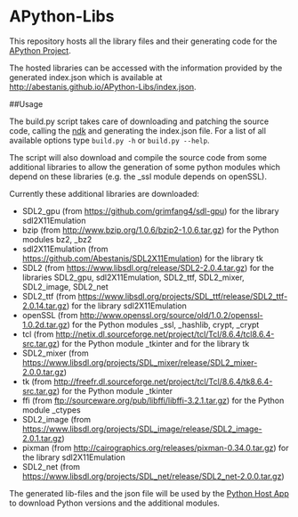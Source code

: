 # APython-Libs
This repository hosts all the library files and their generating code for the [APython Project](https://github.com/Abestanis/APython).

The hosted libraries can be accessed with the information provided by the generated index.json which is available at http://abestanis.github.io/APython-Libs/index.json.

##Usage

The build.py script takes care of downloading and patching the source code, calling the [ndk](https://developer.android.com/tools/sdk/ndk/index.html) and generating the index.json file.
For a list of all available options type ```build.py -h``` or ```build.py --help```.

The script will also download and compile the source code from some additional libraries to allow the generation of some python modules which depend on these libraries (e.g. the _ssl module depends on openSSL).

Currently these additional libraries are downloaded:
* SDL2_gpu (from https://github.com/grimfang4/sdl-gpu) for the library sdl2X11Emulation
* bzip (from http://www.bzip.org/1.0.6/bzip2-1.0.6.tar.gz) for the Python modules bz2, _bz2
* sdl2X11Emulation (from https://github.com/Abestanis/SDL2X11Emulation) for the library tk
* SDL2 (from https://www.libsdl.org/release/SDL2-2.0.4.tar.gz) for the libraries SDL2_gpu, sdl2X11Emulation, SDL2_ttf, SDL2_mixer, SDL2_image, SDL2_net
* SDL2_ttf (from https://www.libsdl.org/projects/SDL_ttf/release/SDL2_ttf-2.0.14.tar.gz) for the library sdl2X11Emulation
* openSSL (from http://www.openssl.org/source/old/1.0.2/openssl-1.0.2d.tar.gz) for the Python modules _ssl, _hashlib, crypt, _crypt
* tcl (from http://netix.dl.sourceforge.net/project/tcl/Tcl/8.6.4/tcl8.6.4-src.tar.gz) for the Python module _tkinter and for the library tk
* SDL2_mixer (from https://www.libsdl.org/projects/SDL_mixer/release/SDL2_mixer-2.0.0.tar.gz)
* tk (from http://freefr.dl.sourceforge.net/project/tcl/Tcl/8.6.4/tk8.6.4-src.tar.gz) for the Python module _tkinter
* ffi (from ftp://sourceware.org/pub/libffi/libffi-3.2.1.tar.gz) for the Python module _ctypes
* SDL2_image (from https://www.libsdl.org/projects/SDL_image/release/SDL2_image-2.0.1.tar.gz)
* pixman (from http://cairographics.org/releases/pixman-0.34.0.tar.gz) for the library sdl2X11Emulation
* SDL2_net (from https://www.libsdl.org/projects/SDL_net/release/SDL2_net-2.0.0.tar.gz)


The generated lib-files and the json file will be used by the [Python Host App](https://github.com/Abestanis/APython) to download Python versions and the additional modules.
